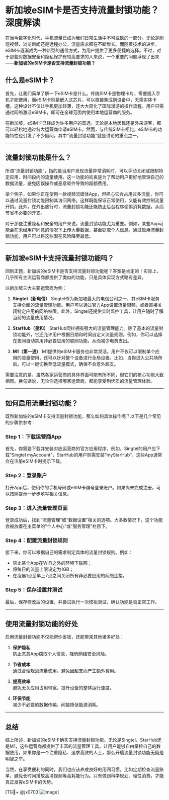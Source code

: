 # 新加坡eSIM卡是否支持流量封锁功能？深度解读

在当今数字化时代，手机流量已成为我们日常生活中不可或缺的一部分。无论是刷短视频、浏览新闻还是远程办公，流量需求都在不断增长。而随着技术的进步，eSIM卡逐渐成为一种新型的通信方式，为用户提供了更多便捷的选择。不过，对于那些对数据安全和隐私保护有较高要求的人来说，一个重要的问题浮现了出来——**新加坡的eSIM卡是否支持流量封锁功能？**

## 什么是eSIM卡？

首先，让我们简单了解一下eSIM卡是什么。传统SIM卡是物理卡片，需要插入手机才能使用，而eSIM卡则是嵌入式芯片，可以直接集成到设备中，无需实体卡槽。这种设计不仅让手机更加轻薄，还大大简化了国际漫游的操作流程。用户只需通过网络激活eSIM卡，即可在全球范围内使用本地运营商的服务。

在新加坡，eSIM卡已经成为许多用户的首选。无论是本地居民还是外来游客，都可以轻松地通过各大运营商申请eSIM卡。然而，与传统SIM卡相比，eSIM卡的功能特性也引发了不少疑问，其中“流量封锁功能”就是讨论的重点之一。

---

## 流量封锁功能是什么？

所谓“流量封锁功能”，指的是当用户发现流量异常消耗时，可以手动关闭或限制特定应用、时间段内的流量使用。这一功能的初衷是为了帮助用户更好地管理自己的数据流量，避免因误操作或恶意软件导致的超额费用。

举个例子，如果你正在使用一款视频流媒体App，但担心它会占用过多流量，你可以通过流量封锁功能限制其访问网络。这样既能保证正常使用，又能有效控制流量开销。此外，在外出旅行时，流量封锁功能还能防止后台程序偷偷消耗数据，从而节省不必要的开支。

对于那些注重隐私和安全的用户来说，流量封锁功能尤为重要。例如，某些App可能会在未经用户同意的情况下上传大量数据，甚至窃取个人信息。通过启用流量封锁功能，用户可以将这些潜在风险降至最低。

---

## 新加坡eSIM卡支持流量封锁功能吗？

回到正题，新加坡的eSIM卡是否支持流量封锁功能呢？答案是肯定的！实际上，几乎所有主流运营商都提供了类似的功能，只是具体实现方式略有差异。

以新加坡三大主要运营商为例：

1. **Singtel（新电信）**
   Singtel作为新加坡最大的电信公司之一，其eSIM卡服务支持全面的流量管理功能。用户可以通过官方App设置流量限额，或者直接关闭特定应用的网络权限。此外，Singtel还提供实时监控工具，让用户随时了解当前的流量使用情况。

2. **StarHub（星和）**
   StarHub同样拥有强大的流量管理能力。除了基本的流量封锁功能外，它还允许用户根据日期和时间自定义流量规则。例如，你可以选择在夜间自动禁用非必要应用的联网功能，从而减少电费支出。

3. **M1（第一通）**
   M1提供的eSIM卡服务也非常灵活。用户不仅可以限制单个应用的流量使用，还可以针对整个设备进行全局设置。比如，当你进入公共场所后，可以一键切换至低流量模式，确保不会意外超支。

需要注意的是，虽然各家运营商的具体界面可能有所不同，但它们的核心功能大致相同。换句话说，无论你选择哪家运营商，都能享受到优质的流量管理体验。

---

## 如何启用流量封锁功能？

既然新加坡的eSIM卡支持流量封锁功能，那么如何具体操作呢？以下是几个常见的步骤供参考：

### Step 1：下载运营商App
首先，你需要下载并安装对应运营商的官方应用程序。例如，Singtel的用户应下载“Singtel myAccount”，StarHub的用户则需安装“myStarHub”。这些App通常会在注册eSIM卡时提示下载。

### Step 2：登录账户
打开App后，使用你的手机号码或eSIM卡编号登录账户。如果尚未完成注册，可以按照提示一步步填写相关信息。

### Step 3：进入流量管理页面
登录成功后，找到“流量管理”或“数据设置”相关的选项。大多数情况下，这个功能会被放置在主菜单的“个人中心”或“服务管理”栏目下。

### Step 4：配置流量封锁规则
接下来，你可以根据自己的需求制定具体的流量封锁规则。例如：
- 禁止某个App在WiFi之外的环境下联网；
- 将每日的流量上限设定为1GB；
- 在凌晨1点至早上7点之间关闭所有非必要应用的网络连接。

### Step 5：保存设置并测试
最后，保存修改后的设置，并尝试执行一次模拟测试，确认功能是否正常工作。

---

## 使用流量封锁功能的好处

启用流量封锁功能不仅能帮你省钱，还能带来其他诸多好处：

1. **保护隐私**  
   防止恶意App窃取个人信息，降低网络安全风险。
   
2. **节省成本**  
   通过合理规划流量使用，避免因超支而产生额外费用。

3. **提高效率**  
   避免无关应用占用带宽，提升设备的整体运行速度。

4. **环保节能**  
   减少不必要的数据传输，间接降低能源消耗。

---

## 总结

综上所述，新加坡的eSIM卡确实支持流量封锁功能。无论是Singtel、StarHub还是M1，这些运营商都提供了丰富的流量管理工具，让用户能够自由掌控自己的数据使用。如果你是一个注重隐私、追求高效的人士，那么开启流量封锁功能无疑是明智之举。

当然，在享受便利的同时，我们也应该养成良好的用网习惯。比如定期检查流量账单，避免长时间播放高清视频等高耗能行为。只有做到科学规划、理性消费，才能真正发挥eSIM卡的优势。

[TG💪+ @jx0703 ![Image](https://github.com/user-attachments/assets/dbca1d08-cadb-493c-b0ec-ad6f7a83f270)]
